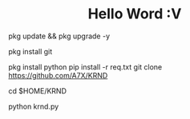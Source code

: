 <h1 align="center"> Hello Word :V </h1>

<p align="center">

pkg update && pkg upgrade -y

pkg install git

pkg install python
pip install -r req.txt
git clone https://github.com/A7X/KRND

cd $HOME/KRND

python krnd.py


